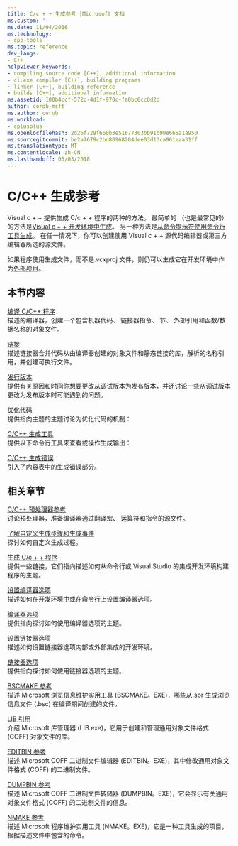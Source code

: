 ```yaml
---
title: C/c + + 生成参考 |Microsoft 文档
ms.custom: ''
ms.date: 11/04/2016
ms.technology:
- cpp-tools
ms.topic: reference
dev_langs:
- C++
helpviewer_keywords:
- compiling source code [C++], additional information
- cl.exe compiler [C++], building programs
- linker [C++], building reference
- builds [C++], additional information
ms.assetid: 100b4ccf-572c-4d1f-970c-fa0bc0cc0d2d
author: corob-msft
ms.author: corob
ms.workload:
- cplusplus
ms.openlocfilehash: 2d26f729f660b3e51677303bb91b99e665a1a950
ms.sourcegitcommit: be2a7679c2bd80968204dee03d13ca961eaa31ff
ms.translationtype: MT
ms.contentlocale: zh-CN
ms.lasthandoff: 05/03/2018
---
```

# <a name="cc-building-reference"></a>C/C++ 生成参考
Visual c + + 提供生成 C/c + + 程序的两种的方法。 最简单的 （也是最常见的） 的方法是[Visual c + + 开发环境中生成](../../ide/building-cpp-projects-in-visual-studio.md)。 另一种方法是[从命令提示符使用命令行工具生成](../../build/building-on-the-command-line.md)。 在任一情况下，你可以创建使用 Visual c + + 源代码编辑器或第三方编辑器所选的源文件。  
  
 如果程序使用生成文件，而不是.vcxproj 文件，则仍可以生成它在开发环境中作为[外部项目](../../ide/building-external-projects.md)。  
  
## <a name="in-this-section"></a>本节内容  
 [编译 C/C++ 程序](../../build/reference/compiling-a-c-cpp-program.md)  
 描述的编译器，创建一个包含机器代码、 链接器指令、 节、 外部引用和函数/数据名称的对象文件。  
  
 [链接](../../build/reference/linking.md)  
 描述链接器合并代码从由编译器创建的对象文件和静态链接的库，解析的名称引用，并创建可执行文件。  
  
 [发行版本](../../build/reference/release-builds.md)  
 提供有关原因和时间你想要更改从调试版本为发布版本，并还讨论一些从调试版本更改为发布版本时可能遇到的问题。  
  
 [优化代码](../../build/reference/optimizing-your-code.md)  
 提供指向主题的主题讨论为优化代码的机制：  
  
 [C/C++ 生成工具](../../build/reference/c-cpp-build-tools.md)  
 提供以下命令行工具来查看或操作生成输出：  
  
 [C/C++ 生成错误](../../error-messages/compiler-errors-1/c-cpp-build-errors.md)  
 引入了内容表中的生成错误部分。  
  
## <a name="related-sections"></a>相关章节  
 [C/C++ 预处理器参考](../../preprocessor/c-cpp-preprocessor-reference.md)  
 讨论预处理器，准备编译器通过翻译宏、 运算符和指令的源文件。  
  
 [了解自定义生成步骤和生成事件](../../ide/understanding-custom-build-steps-and-build-events.md)  
 探讨如何自定义生成过程。  
  
 [生成 C/c + + 程序](../../build/building-c-cpp-programs.md)  
 提供一些链接，它们指向描述如何从命令行或 Visual Studio 的集成开发环境构建程序的主题。  
  
 [设置编译器选项](../../build/reference/setting-compiler-options.md)  
 描述如何在开发环境中或在命令行上设置编译器选项。  
  
 [编译器选项](../../build/reference/compiler-options.md)  
 提供指向探讨如何使用编译器选项的主题。  
  
 [设置链接器选项](../../build/reference/setting-linker-options.md)  
 描述如何设置链接器选项内部或外部集成的开发环境。  
  
 [链接器选项](../../build/reference/linker-options.md)  
 提供指向探讨如何使用链接器选项的主题。  
  
 [BSCMAKE 参考](../../build/reference/bscmake-reference.md)  
 描述 Microsoft 浏览信息维护实用工具 (BSCMAKE。EXE)，哪些从.sbr 生成浏览信息文件 (.bsc) 在编译期间创建的文件。  
  
 [LIB 引用](../../build/reference/lib-reference.md)  
 介绍 Microsoft 库管理器 (LIB.exe)，它用于创建和管理通用对象文件格式 (COFF) 对象文件的库。  
  
 [EDITBIN 参考](../../build/reference/editbin-reference.md)  
 描述 Microsoft COFF 二进制文件编辑器 (EDITBIN。EXE)，其中修改通用对象文件格式 (COFF) 的二进制文件。  
  
 [DUMPBIN 参考](../../build/reference/dumpbin-reference.md)  
 描述 Microsoft COFF 二进制文件转储器 (DUMPBIN。EXE)，它会显示有关通用对象文件格式 (COFF) 的二进制文件的信息。  
  
 [NMAKE 参考](../../build/nmake-reference.md)  
 描述 Microsoft 程序维护实用工具 (NMAKE。EXE)，它是一种工具生成的项目，根据描述文件中包含的命令。